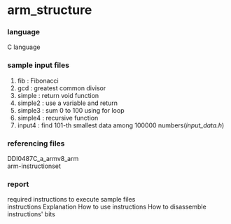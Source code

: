 # arm_structure

### language   
C language  

### sample input files  
1. fib : Fibonacci  
2. gcd : greatest common divisor  
3. simple : return void function  
4. simple2 : use a variable and return  
5. simple3 : sum 0 to 100 using for loop  
6. simple4 : recursive function  
7. input4 : find 101-th smallest data among 100000 numbers(*input_data.h*)  

### referencing files  
DDI0487C_a_armv8_arm  
arm-instructionset  

### report  
required instructions to execute sample files  
instructions Explanation
How to use instructions
How to disassemble instructions' bits
